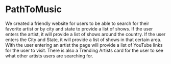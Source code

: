 # PathToMusic

We created a friendly website for users to be able to search for their favorite artist or by city and state to provide a list of shows. If the user enters the artist, it will provide a list of shows around the country. If the user enters the City and State, it will provide a list of shows in that certain area. With the user entering an artist the page will provide a list of YouTube links for the user to visit. There is also a Trending Artists card for the user to see what other artists users are searching for. 
